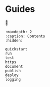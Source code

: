 # Guides

🚧

```{toctree}
:maxdepth: 2
:caption: Contents
:hidden:

quickstart
run
test
https
document
publish
deploy
logging
```
